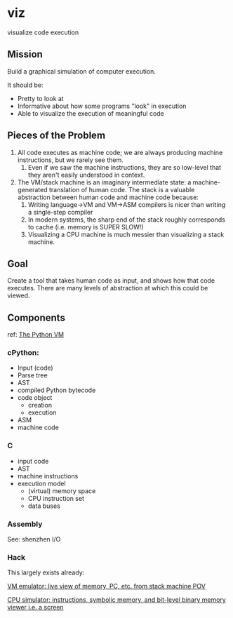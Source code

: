 # viz

visualize code execution

## Mission

Build a graphical simulation of computer execution.

It should be:
* Pretty to look at
* Informative about how some programs "look" in execution
* Able to visualize the execution of meaningful code

## Pieces of the Problem

1. All code executes as machine code; we are always producing machine instructions, but we rarely see them.
    1. Even if we saw the machine instructions, they are so low-level that they aren't easily understood in context.
2. The VM/stack machine is an imaginary intermediate state: a machine-generated translation of human code.
   The stack is a valuable abstraction between human code and machine code because:
    1. Writing language->VM and VM->ASM compilers is nicer than writing a single-step compiler
    2. In modern systems, the sharp end of the stack roughly corresponds to cache (i.e. memory is SUPER SLOW!)
    3. Visualizing a CPU machine is much messier than visualizing a stack machine.

## Goal

Create a tool that takes human code as input, and shows how that code executes.
There are many levels of abstraction at which this could be viewed.

## Components

ref: [The Python VM](https://leanpub.com/insidethepythonvirtualmachine/read#:~:text=The%20Python%20virtual%20machine%20is,back%20on%20the%20value%20stack.)

### cPython:

* Input (code)
* Parse tree
* AST
* compiled Python bytecode
* code object
    * creation
    * execution
* ASM
* machine code


### C

* input code
* AST
* machine instructions
* execution model
  * (virtual) memory space
  * CPU instruction set
  * data buses


### Assembly
See: shenzhen I/O


### Hack
This largely exists already:

[VM emulator: live view of memory, PC, etc. from stack machine POV](https://www.nand2tetris.org/software?lightbox=dataItem-j9d33lz0)

[CPU simulator: instructions, symbolic memory, and bit-level binary memory viewer i.e. a screen](https://www.nand2tetris.org/software?lightbox=dataItem-j9cwy0cn)
